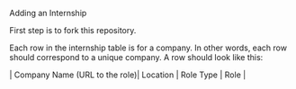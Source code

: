 Adding an Internship

First step is to fork this repository.

Each row in the internship table is for a company. In other words, each row should correspond to a unique company. A row should look like this:

| Company Name (URL to the role)| Location | Role Type | Role |
